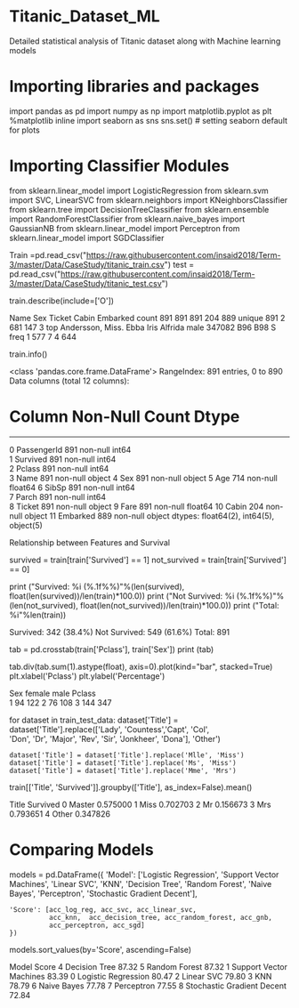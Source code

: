 # Titanic_Dataset_ML
Detailed statistical analysis of Titanic dataset along with Machine learning models

# Importing libraries and packages


import pandas as pd
import numpy as np
import matplotlib.pyplot as plt
%matplotlib inline
import seaborn as sns
sns.set() # setting seaborn default for plots
# Importing Classifier Modules
from sklearn.linear_model import LogisticRegression
from sklearn.svm import SVC, LinearSVC
from sklearn.neighbors import KNeighborsClassifier
from sklearn.tree import DecisionTreeClassifier
from sklearn.ensemble import RandomForestClassifier
from sklearn.naive_bayes import GaussianNB
from sklearn.linear_model import Perceptron
from sklearn.linear_model import SGDClassifier



Train =pd.read_csv("https://raw.githubusercontent.com/insaid2018/Term-3/master/Data/CaseStudy/titanic_train.csv")
test = pd.read_csv("https://raw.githubusercontent.com/insaid2018/Term-3/master/Data/CaseStudy/titanic_test.csv")



train.describe(include=['O'])

Name	Sex	Ticket	Cabin	Embarked
count	891	891	891	204	889
unique	891	2	681	147	3
top	Andersson, Miss. Ebba Iris Alfrida	male	347082	B96 B98	S
freq	1	577	7	4	644


train.info()

<class 'pandas.core.frame.DataFrame'>
RangeIndex: 891 entries, 0 to 890
Data columns (total 12 columns):
 #   Column       Non-Null Count  Dtype  
---  ------       --------------  -----  
 0   PassengerId  891 non-null    int64  
 1   Survived     891 non-null    int64  
 2   Pclass       891 non-null    int64  
 3   Name         891 non-null    object 
 4   Sex          891 non-null    object 
 5   Age          714 non-null    float64
 6   SibSp        891 non-null    int64  
 7   Parch        891 non-null    int64  
 8   Ticket       891 non-null    object 
 9   Fare         891 non-null    float64
 10  Cabin        204 non-null    object 
 11  Embarked     889 non-null    object 
dtypes: float64(2), int64(5), object(5)



Relationship between Features and Survival

survived = train[train['Survived'] == 1]
not_survived = train[train['Survived'] == 0]

print ("Survived: %i (%.1f%%)"%(len(survived), float(len(survived))/len(train)*100.0))
print ("Not Survived: %i (%.1f%%)"%(len(not_survived), float(len(not_survived))/len(train)*100.0))
print ("Total: %i"%len(train))

Survived: 342 (38.4%)
Not Survived: 549 (61.6%)
Total: 891



tab = pd.crosstab(train['Pclass'], train['Sex'])
print (tab)

tab.div(tab.sum(1).astype(float), axis=0).plot(kind="bar", stacked=True)
plt.xlabel('Pclass')
plt.ylabel('Percentage')

Sex     female  male
Pclass              
1           94   122
2           76   108
3          144   347



for dataset in train_test_data:
    dataset['Title'] = dataset['Title'].replace(['Lady', 'Countess','Capt', 'Col', \
 	'Don', 'Dr', 'Major', 'Rev', 'Sir', 'Jonkheer', 'Dona'], 'Other')

    dataset['Title'] = dataset['Title'].replace('Mlle', 'Miss')
    dataset['Title'] = dataset['Title'].replace('Ms', 'Miss')
    dataset['Title'] = dataset['Title'].replace('Mme', 'Mrs')
    
train[['Title', 'Survived']].groupby(['Title'], as_index=False).mean()



Title	Survived
0	Master	0.575000
1	Miss	0.702703
2	Mr	0.156673
3	Mrs	0.793651
4	Other	0.347826



# Comparing Models


models = pd.DataFrame({
    'Model': ['Logistic Regression', 'Support Vector Machines', 'Linear SVC', 
              'KNN', 'Decision Tree', 'Random Forest', 'Naive Bayes', 
              'Perceptron', 'Stochastic Gradient Decent'],
    
    'Score': [acc_log_reg, acc_svc, acc_linear_svc, 
              acc_knn,  acc_decision_tree, acc_random_forest, acc_gnb, 
              acc_perceptron, acc_sgd]
    })

models.sort_values(by='Score', ascending=False)



Model	Score
4	Decision Tree	87.32
5	Random Forest	87.32
1	Support Vector Machines	83.39
0	Logistic Regression	80.47
2	Linear SVC	79.80
3	KNN	78.79
6	Naive Bayes	77.78
7	Perceptron	77.55
8	Stochastic Gradient Decent	72.84
